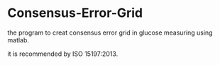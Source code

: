 Consensus-Error-Grid
====================

the program to creat consensus error grid in glucose measuring using matlab.

it is recommended by ISO 15197:2013.
